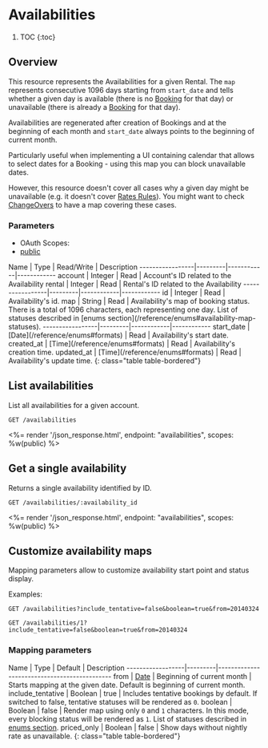 # Availabilities

1. TOC
{:toc}

## Overview

This resource represents the Availabilities for a given Rental. The `map` represents consecutive 1096 days starting from `start_date` and tells whether a given day is available (there is no [Booking](/reference/endpoints/bookings) for that day) or unavailable (there is already a [Booking](/reference/endpoints/bookings) for that day).

Availabilities are regenerated after creation of Bookings and at the beginning of each month and `start_date` always points to the beginning of current month.

Particularly useful when implementing a UI containing calendar that allows to select dates for a Booking - using this map you can block unavailable dates.

However, this resource doesn't cover all cases why a given day might be unavailable (e.g. it doesn't cover [Rates Rules](/reference/endpoints/rates_rules/)). You might want to check [ChangeOvers](http://developers.bookingsync.com/reference/endpoints/change_overs/) to have a map covering these cases.

### Parameters
<ul class="nav nav-pills" role="tablist">
  <li class="disabled"><a>OAuth Scopes:</a></li>
  <li class="active"><a href="#public" role="tab" data-toggle="pill">public</a></li>
</ul>
<div class="tab-content" markdown="1">
  <div class="tab-pane active" id="public" markdown="1">
Name             | Type    | Read/Write | Description
-----------------|---------|------------|------------
account          | Integer | Read       | Account's ID related to the Availability
rental           | Integer | Read       | Rental's ID related to the Availability
-----------------|---------|------------|------------
id               | Integer | Read       | Availability's id.
map              | String  | Read       | Availability's map of booking status. There is a total of 1096 characters, each representing one day. List of statuses described in [enums section](/reference/enums#availability-map-statuses).
-----------------|---------|------------|------------
start_date       | [Date](/reference/enums#formats) | Read       | Availability's start date.
created_at       | [Time](/reference/enums#formats) | Read       | Availability's creation time.
updated_at       | [Time](/reference/enums#formats) | Read       | Availability's update time.
{: class="table table-bordered"}
  </div>
</div>

## List availabilities

List all availabilities for a given account.

~~~
GET /availabilities
~~~

<%= render '/json_response.html', endpoint: "availabilities", scopes: %w(public) %>

## Get a single availability

Returns a single availability identified by ID.

~~~
GET /availabilities/:availability_id
~~~

<%= render '/json_response.html', endpoint: "availabilities", scopes: %w(public) %>

## Customize availability maps

Mapping parameters allow to customize availability start point and status display.

Examples:

~~~
GET /availabilities?include_tentative=false&boolean=true&from=20140324
~~~

~~~
GET /availabilities/1?include_tentative=false&boolean=true&from=20140324
~~~

### Mapping parameters

Name              | Type    | Default                        | Description
------------------|---------|---------------------------------------------
from              | [Date](/reference/enums#formats) | Beginning of current month     | Starts mapping at the given date. Default is beginning of current month.
include_tentative | Boolean | true                           | Includes tentative bookings by default. If switched to false, tentative statuses will be rendered as `0`.
boolean           | Boolean | false                          | Render map using only `0` and `1` characters. In this mode, every blocking status will be rendered as `1`. List of statuses described in [enums section](/reference/enums#availability-map-statuses).
priced_only       | Boolean | false                          | Show days without nightly rate as unavailable.
{: class="table table-bordered"}
